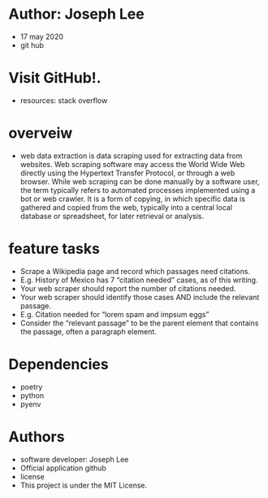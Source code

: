 # Author: Joseph Lee
* 17 may 2020
* git hub
# Visit GitHub!.
* resources: stack overflow 
# overveiw
* web data extraction is data scraping used for extracting data from websites. Web scraping software may access the World Wide Web directly using the Hypertext Transfer Protocol, or through a web browser. While web scraping can be done manually by a software user, the term typically refers to automated processes implemented using a bot or web crawler. It is a form of copying, in which specific data is gathered and copied from the web, typically into a central local database or spreadsheet, for later retrieval or analysis. 
# feature tasks
* Scrape a Wikipedia page and record which passages need citations.
* E.g. History of Mexico has 7 “citation needed” cases, as of this writing.
* Your web scraper should report the number of citations needed.
* Your web scraper should identify those cases AND include the relevant passage.
* E.g. Citation needed for “lorem spam and impsum eggs”
* Consider the “relevant passage” to be the parent element that contains the passage, often a paragraph element.
# Dependencies
* poetry
* python
* pyenv
# Authors
* software developer: Joseph Lee
* Official application github
* license
* This project is under the MIT License.